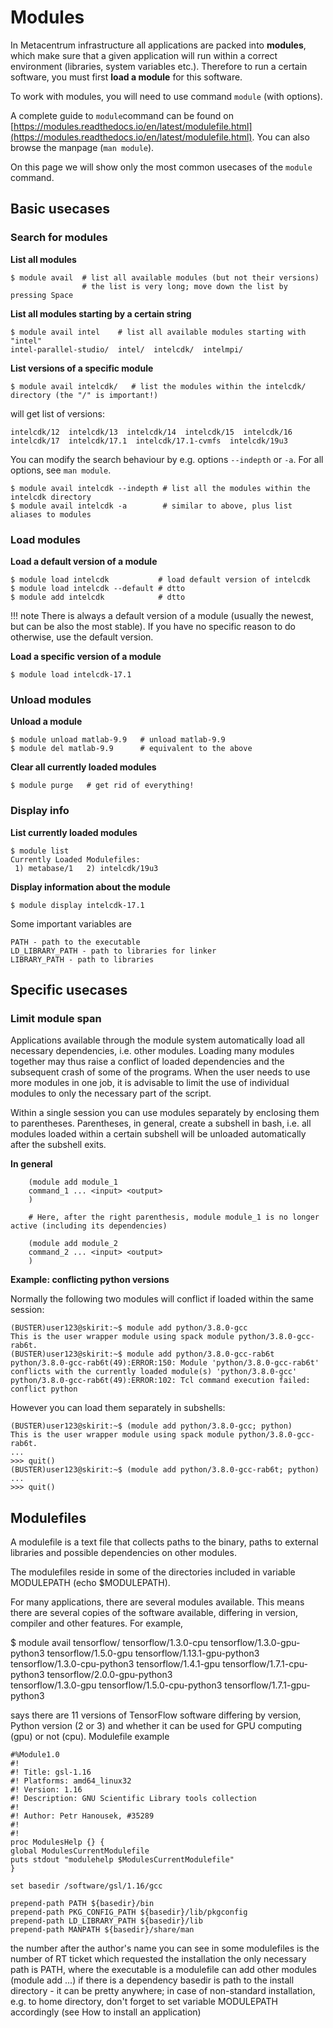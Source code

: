 # Modules

In Metacentrum infrastructure all applications are packed into **modules**, which make sure that a given application will run within a correct environment (libraries, system variables etc.). Therefore to run a certain software, you must first **load a module** for this software.

To work with modules, you will need to use command `module` (with options).

A complete guide to `module`command can be found on [https://modules.readthedocs.io/en/latest/modulefile.html](https://modules.readthedocs.io/en/latest/modulefile.html). You can also browse the manpage (`man module`).

On this page we will show only the most common usecases of the `module` command.

## Basic usecases

### Search for modules

**List all modules**

```
$ module avail  # list all available modules (but not their versions)
                # the list is very long; move down the list by pressing Space
```
**List all modules starting by a certain string**

```
$ module avail intel    # list all available modules starting with "intel"
intel-parallel-studio/  intel/  intelcdk/  intelmpi/
```

**List versions of a specific module**

```
$ module avail intelcdk/   # list the modules within the intelcdk/ directory (the "/" is important!)
```

will get list of versions:

```
intelcdk/12  intelcdk/13  intelcdk/14  intelcdk/15  intelcdk/16  intelcdk/17  intelcdk/17.1  intelcdk/17.1-cvmfs  intelcdk/19u3 
```
You can modify the search behaviour by e.g. options `--indepth` or `-a`. For all options, see `man module`.

```
$ module avail intelcdk --indepth # list all the modules within the intelcdk directory
$ module avail intelcdk -a        # similar to above, plus list aliases to modules
```

### Load modules

**Load a default version of a module**

```
$ module load intelcdk           # load default version of intelcdk
$ module load intelcdk --default # dtto
$ module add intelcdk            # dtto
```

!!! note
    There is always a default version of a module (usually the newest, but can be also the most stable). If you have no specific reason to do otherwise, use the default version.

**Load a specific version of a module**

    $ module load intelcdk-17.1

### Unload modules

**Unload a module**

```
$ module unload matlab-9.9   # unload matlab-9.9
$ module del matlab-9.9      # equivalent to the above
```

**Clear all currently loaded modules**

    $ module purge   # get rid of everything!

### Display info

**List currently loaded modules**

```
$ module list
Currently Loaded Modulefiles:
 1) metabase/1   2) intelcdk/19u3 
```

**Display information about the module**

    $ module display intelcdk-17.1  

Some important variables are

    PATH - path to the executable
    LD_LIBRARY_PATH - path to libraries for linker
    LIBRARY_PATH - path to libraries

## Specific usecases

### Limit module span

Applications available through the module system automatically load all necessary dependencies, i.e. other modules. Loading many modules together may thus raise a conflict of loaded dependencies and the subsequent crash of some of the programs. When the user needs to use more modules in one job, it is advisable to limit the use of individual modules to only the necessary part of the script.

Within a single session you can use modules separately by enclosing them to parentheses. Parentheses, in general, create a subshell in bash, i.e. all modules loaded within a certain subshell will be unloaded automatically after the subshell exits.

**In general**

```
    (module add module_1
    command_1 ... <input> <output>
    )
    
    # Here, after the right parenthesis, module module_1 is no longer active (including its dependencies)
    
    (module add module_2
    command_2 ... <input> <output>
    )
```

**Example: conflicting python versions**

Normally the following two modules will conflict if loaded within the same session:

```
(BUSTER)user123@skirit:~$ module add python/3.8.0-gcc
This is the user wrapper module using spack module python/3.8.0-gcc-rab6t.
(BUSTER)user123@skirit:~$ module add python/3.8.0-gcc-rab6t
python/3.8.0-gcc-rab6t(49):ERROR:150: Module 'python/3.8.0-gcc-rab6t' conflicts with the currently loaded module(s) 'python/3.8.0-gcc'
python/3.8.0-gcc-rab6t(49):ERROR:102: Tcl command execution failed: conflict python
```

However you can load them separately in subshells:

```
(BUSTER)user123@skirit:~$ (module add python/3.8.0-gcc; python)
This is the user wrapper module using spack module python/3.8.0-gcc-rab6t.
...
>>> quit()
(BUSTER)user123@skirit:~$ (module add python/3.8.0-gcc-rab6t; python) 
...
>>> quit()
```


## Modulefiles

A modulefile is a text file that collects paths to the binary, paths to external libraries and possible dependencies on other modules.

The modulefiles reside in some of the directories included in variable MODULEPATH (echo $MODULEPATH).

For many applications, there are several modules available. This means there are several copies of the software available, differing in version, compiler and other features. For example,

$ module avail tensorflow/
tensorflow/1.3.0-cpu          tensorflow/1.3.0-gpu-python3  tensorflow/1.5.0-gpu          tensorflow/1.13.1-gpu-python3  
tensorflow/1.3.0-cpu-python3  tensorflow/1.4.1-gpu          tensorflow/1.7.1-cpu-python3  tensorflow/2.0.0-gpu-python3   
tensorflow/1.3.0-gpu          tensorflow/1.5.0-cpu-python3  tensorflow/1.7.1-gpu-python3  

says there are 11 versions of TensorFlow software differing by version, Python version (2 or 3) and whether it can be used for GPU computing (gpu) or not (cpu).
Modulefile example

    #%Module1.0
    #!
    #! Title: gsl-1.16
    #! Platforms: amd64_linux32
    #! Version: 1.16
    #! Description: GNU Scientific Library tools collection
    #!
    #! Author: Petr Hanousek, #35289 
    #!
    #!
    proc ModulesHelp {} {
    global ModulesCurrentModulefile
    puts stdout "modulehelp $ModulesCurrentModulefile"
    }
    
    set basedir /software/gsl/1.16/gcc
    
    prepend-path PATH ${basedir}/bin 
    prepend-path PKG_CONFIG_PATH ${basedir}/lib/pkgconfig
    prepend-path LD_LIBRARY_PATH ${basedir}/lib
    prepend-path MANPATH ${basedir}/share/man

the number after the author's name you can see in some modulefiles is the number of RT ticket which requested the installation
the only necessary path is PATH, where the executable is
a modulefile can add other modules (module add ...) if there is a dependency
basedir is path to the install directory - it can be pretty anywhere; in case of non-standard installation, e.g. to home directory, don't forget to set variable MODULEPATH accordingly (see How to install an application)



